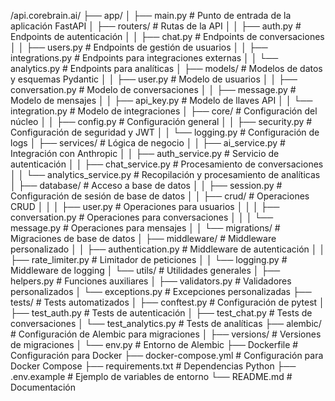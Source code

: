 /api.corebrain.ai/
  ├── app/
  │   ├── main.py                   # Punto de entrada de la aplicación FastAPI
  │   ├── routers/                  # Rutas de la API
  │   │   ├── auth.py               # Endpoints de autenticación
  │   │   ├── chat.py               # Endpoints de conversaciones
  │   │   ├── users.py              # Endpoints de gestión de usuarios
  │   │   ├── integrations.py       # Endpoints para integraciones externas
  │   │   └── analytics.py          # Endpoints para analíticas
  │   ├── models/                   # Modelos de datos y esquemas Pydantic
  │   │   ├── user.py               # Modelo de usuarios
  │   │   ├── conversation.py       # Modelo de conversaciones
  │   │   ├── message.py            # Modelo de mensajes
  │   │   ├── api_key.py            # Modelo de llaves API
  │   │   └── integration.py        # Modelo de integraciones
  │   ├── core/                     # Configuración del núcleo
  │   │   ├── config.py             # Configuración general
  │   │   ├── security.py           # Configuración de seguridad y JWT
  │   │   └── logging.py            # Configuración de logs
  │   ├── services/                 # Lógica de negocio
  │   │   ├── ai_service.py         # Integración con Anthropic
  │   │   ├── auth_service.py       # Servicio de autenticación
  │   │   ├── chat_service.py       # Procesamiento de conversaciones
  │   │   └── analytics_service.py  # Recopilación y procesamiento de analíticas
  │   ├── database/                 # Acceso a base de datos
  │   │   ├── session.py            # Configuración de sesión de base de datos
  │   │   ├── crud/                 # Operaciones CRUD
  │   │   │   ├── user.py           # Operaciones para usuarios
  │   │   │   ├── conversation.py   # Operaciones para conversaciones
  │   │   │   └── message.py        # Operaciones para mensajes
  │   │   └── migrations/           # Migraciones de base de datos
  │   ├── middleware/               # Middleware personalizado
  │   │   ├── authentication.py     # Middleware de autenticación
  │   │   ├── rate_limiter.py       # Limitador de peticiones
  │   │   └── logging.py            # Middleware de logging
  │   └── utils/                    # Utilidades generales
  │       ├── helpers.py            # Funciones auxiliares
  │       ├── validators.py         # Validadores personalizados
  │       └── exceptions.py         # Excepciones personalizadas
  ├── tests/                        # Tests automatizados
  │   ├── conftest.py               # Configuración de pytest
  │   ├── test_auth.py              # Tests de autenticación
  │   ├── test_chat.py              # Tests de conversaciones
  │   └── test_analytics.py         # Tests de analíticas
  ├── alembic/                      # Configuración de Alembic para migraciones
  │   ├── versions/                 # Versiones de migraciones
  │   └── env.py                    # Entorno de Alembic
  ├── Dockerfile                    # Configuración para Docker
  ├── docker-compose.yml            # Configuración para Docker Compose
  ├── requirements.txt              # Dependencias Python
  ├── .env.example                  # Ejemplo de variables de entorno
  └── README.md                     # Documentación